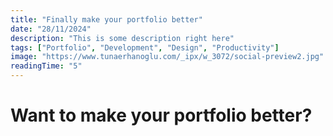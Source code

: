```yaml
---
title: "Finally make your portfolio better"
date: "28/11/2024"
description: "This is some description right here"
tags: ["Portfolio", "Development", "Design", "Productivity"]
image: "https://www.tunaerhanoglu.com/_ipx/w_3072/social-preview2.jpg"
readingTime: "5"
---
```


# Want to make your portfolio better?
